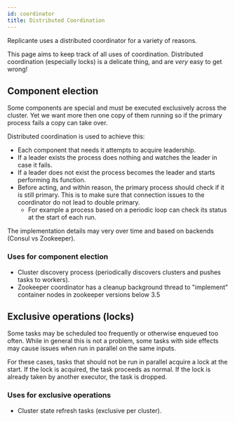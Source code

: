 ```yaml
---
id: coordinator
title: Distributed Coordination
---
```


Replicante uses a distributed coordinator for a variety of reasons.

This page aims to keep track of all uses of coordination.
Distributed coordination (especially locks) is a delicate thing, and are *very* easy to get wrong!


## Component election
Some components are special and must be executed exclusively across the cluster.
Yet we want more then one copy of them running so if the primary process fails a copy can take over.

Distributed coordination is used to achieve this:

  * Each component that needs it attempts to acquire leadership.
  * If a leader exists the process does nothing and watches the leader in case it fails.
  * If a leader does not exist the process becomes the leader and starts performing its function.
  * Before acting, and within reason, the primary process should check if it is still primary.
    This is to make sure that connection issues to the coordinator do not lead to double primary.
    * For example a process based on a periodic loop can check its status at the start of each run.

The implementation details may very over time and based on backends (Consul vs Zookeeper).

### Uses for component election

  * Cluster discovery process (periodically discovers clusters and pushes tasks to workers).
  * Zookeeper coordinator has a cleanup background thread to "implement" container nodes in zookeeper versions below 3.5


## Exclusive operations (locks)
Some tasks may be scheduled too frequently or otherwise enqueued too often.
While in general this is not a problem, some tasks with side effects may cause issues
when run in parallel on the same inputs.

For these cases, tasks that should not be run in parallel acquire a lock at the start.
If the lock is acquired, the task proceeds as normal.
If the lock is already taken by another executor, the task is dropped.

### Uses for exclusive operations

  * Cluster state refresh tasks (exclusive per cluster).
